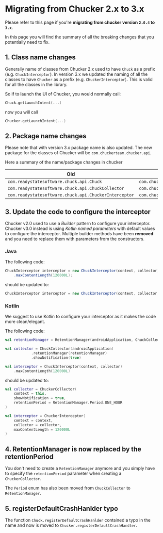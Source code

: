 # Migrating from Chucker 2.x to 3.x

Please refer to this page if you're **migrating from chucker version `2.0.4` to `3.x`**.

In this page you will find the summary of all the breaking changes that you potentially need to fix.

## 1. Class name changes

Generally name of classes from Chucker 2.x used to have `Chuck` as a prefix (e.g. `ChuckInterceptor`). In version 3.x we updated the naming of all the classes to have `Chucker` as a prefix (e.g. `ChuckerInterceptor`). This is valid for all the classes in the library.

So if to launch the UI of Chucker, you would normally call:

```kotlin
Chuck.getLaunchIntent(...)
```

now you will call

```kotlin
Chucker.getLaunchIntent(...)
```

## 2. Package name changes

Please note that with version 3.x package name is also updated. The new package for the classes of Chucker will be `com.chuckerteam.chucker.api`.

Here a summary of the name/package changes in chucker

| Old | New |
| --- | --- |
| `com.readystatesoftware.chuck.api.Chuck` | `com.chuckerteam.chucker.api.Chucker` |
| `com.readystatesoftware.chuck.api.ChuckCollector` | `com.chuckerteam.chucker.api.ChuckerCollector` |
| `com.readystatesoftware.chuck.api.ChuckerInterceptor` | `com.chuckerteam.chucker.api.ChuckerInterceptor` |

## 3. Update the code to configure the interceptor

Chucker v2.0 used to use a _Builder_ pattern to configure your interceptor. Chucker v3.0 instead is using _Kotlin named parameters_ with default values to configure the interceptor. Multiple builder methods have been **removed** and you need to replace them with parameters from the constructors.

### Java

The following code:

```java
ChuckInterceptor interceptor = new ChuckInterceptor(context, collector)
    .maxContentLength(120000L);
```

should be updated to:

```java
ChuckInterceptor interceptor = new ChuckInterceptor(context, collector, 120000)
```

### Kotlin

We suggest to use Kotlin to configure your interceptor as it makes the code more clean/elegant.

The following code:

```kotlin
val retentionManager = RetentionManager(androidApplication, ChuckCollector.Period.ONE_HOUR)

val collector = ChuckCollector(androidApplication)
            .retentionManager(retentionManager)
            .showNotification(true)

val interceptor = ChuckInterceptor(context, collector)
    .maxContentLength(120000L)
```

should be updated to:

```kotlin
val collector = ChuckerCollector(
    context = this,
    showNotification = true,
    retentionPeriod = RetentionManager.Period.ONE_HOUR
)

val interceptor = ChuckerInterceptor(
    context = context,
    collector = collector,
    maxContentLength = 120000L
)
```

## 4. RetentionManager is now replaced by the retentionPeriod

You don't need to create a `RetentionManager` anymore and you simply have to specify the `retentionPeriod` parameter when creating a `ChuckerCollector`.

The `Period` enum has also been moved from `ChuckCollector` to `RetentionManager`.

## 5. registerDefaultCrashHanlder typo

The function `Chuck.registerDefaultCrashHanlder` contained a typo in the name and now is moved to `Chucker.registerDefaultCrashHandler`.
